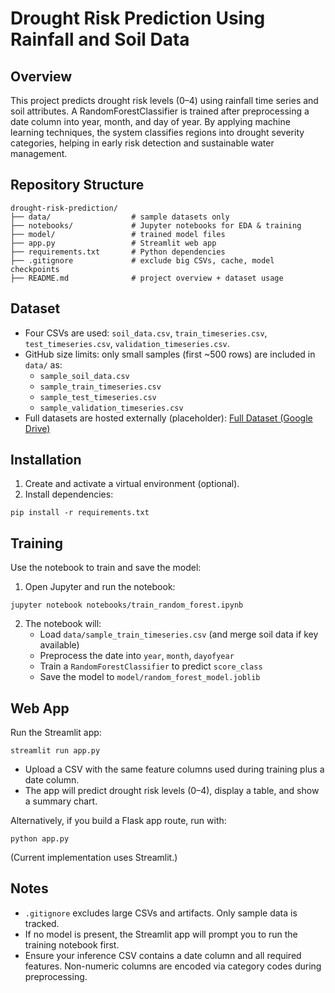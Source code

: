 # Drought Risk Prediction Using Rainfall and Soil Data

## Overview
This project predicts drought risk levels (0–4) using rainfall time series and soil attributes. A RandomForestClassifier is trained after preprocessing a date column into year, month, and day of year. By applying machine learning techniques, the system classifies regions into drought severity categories, helping in early risk detection and sustainable water management.

## Repository Structure
```
drought-risk-prediction/
├── data/                  # sample datasets only
├── notebooks/             # Jupyter notebooks for EDA & training
├── model/                 # trained model files
├── app.py                 # Streamlit web app
├── requirements.txt       # Python dependencies
├── .gitignore             # exclude big CSVs, cache, model checkpoints
├── README.md              # project overview + dataset usage
```

## Dataset
- Four CSVs are used: `soil_data.csv`, `train_timeseries.csv`, `test_timeseries.csv`, `validation_timeseries.csv`.
- GitHub size limits: only small samples (first ~500 rows) are included in `data/` as:
  - `sample_soil_data.csv`
  - `sample_train_timeseries.csv`
  - `sample_test_timeseries.csv`
  - `sample_validation_timeseries.csv`
- Full datasets are hosted externally (placeholder): [Full Dataset (Google Drive)](https://drive.google.com/placeholder)

## Installation
1. Create and activate a virtual environment (optional).
2. Install dependencies:
```
pip install -r requirements.txt
```

## Training
Use the notebook to train and save the model:
1. Open Jupyter and run the notebook:
```
jupyter notebook notebooks/train_random_forest.ipynb
```
2. The notebook will:
   - Load `data/sample_train_timeseries.csv` (and merge soil data if key available)
   - Preprocess the date into `year`, `month`, `dayofyear`
   - Train a `RandomForestClassifier` to predict `score_class`
   - Save the model to `model/random_forest_model.joblib`

## Web App
Run the Streamlit app:
```
streamlit run app.py
```
- Upload a CSV with the same feature columns used during training plus a date column.
- The app will predict drought risk levels (0–4), display a table, and show a summary chart.

Alternatively, if you build a Flask app route, run with:
```
python app.py
```
(Current implementation uses Streamlit.)

## Notes
- `.gitignore` excludes large CSVs and artifacts. Only sample data is tracked.
- If no model is present, the Streamlit app will prompt you to run the training notebook first.
- Ensure your inference CSV contains a date column and all required features. Non-numeric columns are encoded via category codes during preprocessing.
